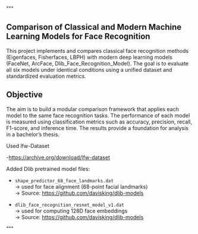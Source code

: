 """
## Comparison of Classical and Modern Machine Learning Models for Face Recognition

This project implements and compares classical face recognition methods (Eigenfaces, Fisherfaces, LBPH)
with modern deep learning models (FaceNet, ArcFace, Dlib_Face_Recognition_Model).
The goal is to evaluate all six models under identical conditions using a unified dataset and standardized evaluation metrics.

## Objective

The aim is to build a modular comparison framework that applies each model to the same face recognition tasks.
The performance of each model is measured using classification metrics such as accuracy, precision, recall, F1-score, and inference time.
The results provide a foundation for analysis in a bachelor’s thesis.

Used lfw-Dataset

-https://archive.org/download/lfw-dataset


Added Dlib pretrained model files:

- `shape_predictor_68_face_landmarks.dat`  
  → used for face alignment (68-point facial landmarks)  
  → Source: https://github.com/davisking/dlib-models

- `dlib_face_recognition_resnet_model_v1.dat`  
  → used for computing 128D face embeddings  
  → Source: https://github.com/davisking/dlib-models

"""
